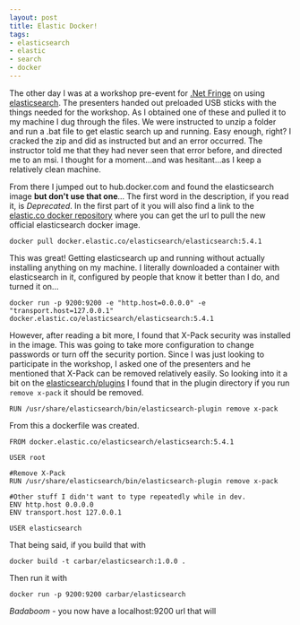 ```yaml
---
layout: post
title: Elastic Docker!
tags:
- elasticsearch
- elastic
- search
- docker
---
```


The other day I was at a workshop pre-event for [.Net Fringe](http://dotnetfringe.org) on using [elasticsearch](https://www.elastic.co). The presenters handed out preloaded USB sticks with the things needed for the workshop. As I obtained one of these and pulled it to my machine I dug through the files. We were instructed to unzip a folder and run a .bat file to get elastic search up and running. Easy enough, right? I cracked the zip and did as instructed but and an error occurred. The instructor told me that they had never seen that error before, and directed me to an msi. I thought for a moment...and was hesitant...as I keep a relatively clean machine. 

From there I jumped out to hub.docker.com and found the elasticsearch image **but don't use that one**... The first word in the description, if you read it, is *Deprecated*. In the first part of it you will also find a link to the [elastic.co docker repository](https://www.elastic.co/guide/en/elasticsearch/reference/current/docker.html) where you can get the url to pull the new official elasticsearch docker image.

```docker pull docker.elastic.co/elasticsearch/elasticsearch:5.4.1```

This was great! Getting elasticsearch up and running without actually installing anything on my machine. I literally downloaded a container with elasticsearch in it, configured by people that know it better than I do, and turned it on...

```docker run -p 9200:9200 -e "http.host=0.0.0.0" -e "transport.host=127.0.0.1" docker.elastic.co/elasticsearch/elasticsearch:5.4.1```

However, after reading a bit more, I found that X-Pack security was installed in the image. This was going to take more configuration to change passwords or turn off the security portion. Since I was just looking to participate in the workshop, I asked one of the presenters and he mentioned that X-Pack can be removed relatively easily. So looking into it a bit on the [elasticsearch/plugins](https://www.elastic.co/guide/en/elasticsearch/plugins/2.2/listing-removing.html) I found that in the plugin directory if you run `remove x-pack` it should be removed.

```RUN /usr/share/elasticsearch/bin/elasticsearch-plugin remove x-pack```

From this a dockerfile was created.

```
FROM docker.elastic.co/elasticsearch/elasticsearch:5.4.1

USER root

#Remove X-Pack
RUN /usr/share/elasticsearch/bin/elasticsearch-plugin remove x-pack

#Other stuff I didn't want to type repeatedly while in dev.
ENV http.host 0.0.0.0
ENV transport.host 127.0.0.1

USER elasticsearch
```

That being said, if you build that with

```docker build -t carbar/elasticsearch:1.0.0 .```

Then run it with

```docker run -p 9200:9200 carbar/elasticsearch```

*Badaboom* - you now have a localhost:9200 url that will 
